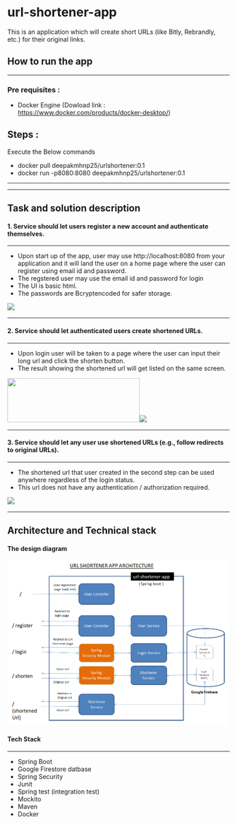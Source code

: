 # url-shortener-app
This is an application which will create short URLs (like Bitly, Rebrandly, etc.) for their original links.

## How to run the app

***
### Pre requisites : 
* Docker Engine (Dowload link : https://www.docker.com/products/docker-desktop/)

Steps : 
---
Execute the Below commands
* docker pull deepakmhnp25/urlshortener:0.1
* docker run -p8080:8080 deepakmhnp25/urlshortener:0.1
---
***
## Task and solution description
#### 1. Service should let users register a new account and authenticate themselves.
*** 
* Upon start up of the app, user may use http://localhost:8080 from your application and it will land the user on a home page where the user can register using email id and password.
* The regstered user may use the email id and password for login
* The UI is basic html.
* The passwords are Bcryptencoded  for safer storage.

<img src="C:\Users\deepa\Desktop\home page.PNG" width="500`"/>

***
#### 2. Service should let authenticated users create shortened URLs.
***
* Upon login user will be taken to a page where the user can input their long url and click the shorten button.
* The result showing the shortened url will get listed on the same screen. 

<img  height = "100" width="300" src="C:\Users\deepa\Desktop\login.PNG"/><img height="100" src="C:\Users\deepa\Desktop\shorten url.PNG"/>

***
#### 3. Service should let any user use shortened URLs (e.g., follow redirects to original URLs).
***
* The shortened url that user created in the second step can be used anywhere regardless of the login status.
* This url does not have any authentication / authorization required.

<img src="C:\Users\deepa\Desktop\shortened url.PNG"/>

***

## Architecture and Technical stack
#### The design diagram

![alt text](https://github.com/deepakmhnp25/url-shortener-app/blob/master/screenshots/design%20diagram.PNG?raw=true)

#### Tech Stack
***
* Spring Boot 
* Google Firestore datbase
* Spring Security
* Junit
* Spring test (integration test)
* Mockito
* Maven
* Docker
